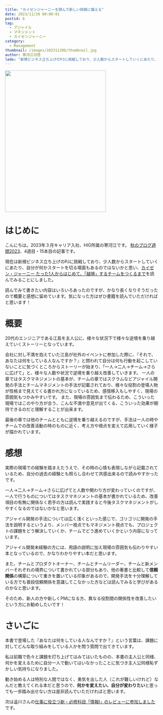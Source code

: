 ```yaml
---
title: "カイゼンジャーニーを読んで新しい挑戦に備える"
date: 2023/11/20 00:00:01
postid: b
tag:
  - アジャイル
  - マネジメント
  - カイゼンジャーニー
category:
  - Management
thumbnail: /images/20231120b/thumbnail.jpg
author: 寒河江功悟
lede: "新規ビジネス立ち上げのPJに挑戦しており、少人数からスタートしていくにあたり、自分が何かスタートを切る場面もあるのではないかと思い、[カイゼン・ジャーニー たった1人からはじめて、「越境」するチームをつくるまで]を読んでみることにしました。"
---
```

<img src="/images/20231120b/kaizen.jpg" alt="" width="331" height="466" loading="lazy">

# はじめに

こんにちは。2023年３月キャリア入社、HIG所属の寒河江です。
[秋のブログ週間2023](/articles/20231030a/)、4週目・15本目の記事です。

現在は新規ビジネス立ち上げのPJに挑戦しており、少人数からスタートしていくにあたり、自分が何かスタートを切る場面もあるのではないかと思い、[カイゼン・ジャーニー たった1人からはじめて、「越境」するチームをつくるまで](https://www.amazon.co.jp/dp/4798153346)を読んでみることにしました。

読んでみて書きたい内容はいろいろあったのですが、かなり長くなりそうだったので概要と感想に留めています。気になった方はぜひ書籍を読んでいただければと思います！

# 概要

20代のエンジニアである江島を主人公に、様々な状況下で様々な逆境を乗り越えていくストーリーとなっています。

会社に対し不満を抱えていた江島が社外のイベントに参加した際に、『それで、あなたは何をしている人なんですか？』と問われて自分は何も行動を起こしていないことに気づくところからストーリーが始まり、「一人→二人→チーム→さらに広げて」と、様々な人数や状況で逆境を乗り越え改善していきます。
一人の章ではタスクマネジメントの基本が、チームの章ではスクラムなどアジャイル開発の手法とチームマネジメントの手法が記載されており、様々な役割の登場人物が性格まで見えてくる書かれ方になっているため、感情移入もしやすく、現場の雰囲気もつかみやすいです。
また、現場の雰囲気まで伝わるため、こういった現場ではこのやり方が合う、こんな不満や意見が出てくる、こういった効果が期待できるのだと理解することが出来ます。

最後の章では他のチームとともに逆境を乗り越えるのですが、手法は一人の時やチームでの改善活動の時のものに近く、考え方や視点を変えて応用していく様子が描かれています。

# 感想

実際の現場での経験を踏まえたうえで、その時の心情も表現しながら記載されているため、自分の過去の経験とも照らし合わせて共感出来るので読みやすかったです。

一人→二人→チーム→さらに広げてと人数や関わり方が変わっていくのですが、一人で行うものについてはタスクマネジメントの基本が書かれているため、改善項目の有無に関係なく若手の方は読んで実践すると今後タスクマネジメントがしやすくなるのではないかなと思います。

アジャイル開発の手法については広く浅くといった感じで、ゴリゴリに開発の手法を説明するというより、メンバー視点でもマネジメント視点でも、プロジェクトの課題をどう解決していくか、チームでどう進めていくかという内容になっています。

アジャイル開発未経験の方には、用語の説明に加え現場の雰囲気も伝わりやすい本となっているので、かなりわかりやすい本だと思います。

また、チームとプロダクトオーナー、チームとチームリーダー、チームと新メンバーそれぞれの境界について書かれている部分もあり、他の著書と比較して**信頼関係**の構築について重きを置いている印象があるので、開発手法を十分理解している方でも普段信頼関係を意識してこなかった方などは読んでみると学びがあるのかなと思います。

そのため、新人の方や新しくPMになる方、異なる役割間の関係性を改善したいという方にお勧めしたいです！

# さいごに

本書で登場した『あなたは何をしている人なんですか？』という言葉は、課題に対してどんな取り組みをしている人かを問う質問で出てきています。

私は前職で色々と課題を打ち上げてはみてはいたものの、本書の主人公と同様、何かを変えるために自分一人で動いてはいなかったことに気づき主人公同様恥ずかしい気持ちになりました。

動き始める人は特別な人間ではなく、勇気を出した人（これが難しいけれど）なんだと教えてくれる本だと思うので、**何かを変えたい、自分が変わりたい**と思っても一歩踏み出せない方は是非読んでいただければと思います。

次は澁川さんの[仕事に役立つ新・必修科目「情報Ⅰ」のレビューに参加しました](/articles/20231121a/)です。
